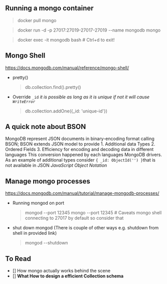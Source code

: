 ## Running a mongo container

> docker pull mongo

> docker run -d -p 27017:27019-27017-27019 --name mongodb mongo

> docker exec -it mongodb bash # Ctrl+d to exit!

## Mongo Shell

https://docs.mongodb.com/manual/reference/mongo-shell/

- pretty()

  > db.collection.find().pretty()

- Override `_id` _it is possible as long as it is unique if not it will cause `WriteError`_

  > db.collection.addOne({\_id: 'unique-id'})

## A quick note about BSON

MongoDB represent JSON documents in binary-encoding format calling BSON; BSON extends JSON model to provide 1. Additional data Types 2. Ordered Fields 3. Efficiency for encoding and decoding data in different languages
This conversion happened by each languages MongoDB drivers. As an example of additional types consider `{ _id: ObjectId('') }`that is not available in JSON _JavaScript Object Notation_

## Manage mongo processes

https://docs.mongodb.com/manual/tutorial/manage-mongodb-processes/

- Running mongod on port

  > mongod --port 12345
  > mongo --port 12345 # Caveats mongo shell connecting to 27017 by default so consider that

- shut down mongod (There is couple of other ways e.g. shutdown from shell in provided link)
  > mongod --shutdown

## To Read

- [] How mongo actually works behind the scene
- [] **What How to design a efficient Collection schema**
